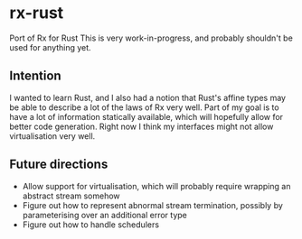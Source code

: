# rx-rust
Port of Rx for Rust
This is very work-in-progress, and probably shouldn't be used for anything yet.

## Intention
I wanted to learn Rust, and I also had a notion that Rust's affine types may be able to describe a lot of the laws of Rx very well.
Part of my goal is to have a lot of information statically available, which will hopefully allow for better code generation. Right now I think my interfaces might not allow virtualisation very well.

## Future directions

* Allow support for virtualisation, which will probably require wrapping an abstract stream somehow
* Figure out how to represent abnormal stream termination, possibly by parameterising over an additional error type
* Figure out how to handle schedulers
